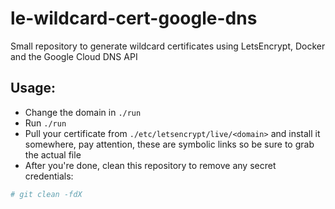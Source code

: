 # le-wildcard-cert-google-dns

Small repository to generate wildcard certificates using LetsEncrypt, Docker and the Google Cloud DNS API

## Usage:
* Change the domain in `./run`
* Run `./run`
* Pull your certificate from `./etc/letsencrypt/live/<domain>` and install it somewhere, pay attention, these are symbolic links so be sure to grab the actual file
* After you're done, clean this repository to remove any secret credentials:

```bash
# git clean -fdX
```
